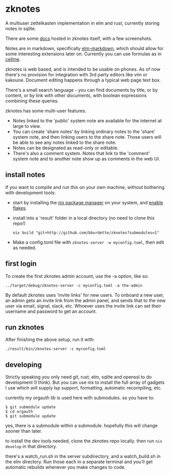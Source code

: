 # zknotes

A multiuser zettelkasten implementation in elm and rust, currently storing notes in sqlite.

There are some [docs](https://www.zknotes.com/page/what%20is%20zknotes) hosted in zknotes itself, with a few screenshots.

Notes are in markdown, specifically [elm-markdown](https://package.elm-lang.org/packages/dillonkearns/elm-markdown/latest/), which should allow for some interesting extensions later on.  Currently you can use formulas as in [cellme](https://github.com/bburdette/cellme/).

zknotes is web based, and is intended to be usable on phones.  As of now there's no provision for integration with 3rd party editors like vim or kakoune.  Document editing happens through a typical web page text box.

There's a small search language - you can find documents by title, or by content, or by link with other documents, with boolean expressions combining these queries.

zknotes has some multi-user features.  
 - Notes linked to the 'public' system note are available for the internet at large to view.  
 - You can create 'share notes' by linking ordinary notes to the 'share' system note, and then linking users to the share note.  Those users will be able to see any notes linked to the share note.  
 - Notes can be designated as read-only or editable.  
 - There's also a comment system.  Notes that link to the 'comment' system note and to another note show up as comments in the web UI.

## install notes

If you want to compile and run this on your own machine, without bothering with development tools:

- start by installing the [nix package manager](https://nixos.org/download.html) on your system, and [enable flakes](https://nixos.wiki/wiki/Flakes).

- install into a 'result' folder in a local directory (no need to clone this repo!)
  ```
  nix build "git+http://github.com/bburdette/zknotes?submodules=1"
  ```

- Make a config.toml file with `zknotes-server -w myconfig.toml`, then edit as needed.

## first login

To create the first zknotes admin account, use the -a option, like so:

`../target/debug/zknotes-server -c myconfig.toml -a the-admin`

By default zknotes uses 'invite links' for new users.  To onboard a new user, an admin gets an invite link from the admin panel, and sends that to the new user via email, signal, slack, etc.  Whoever uses the invite link can set their username and password to get an account.

## run zknotes

After finishing the above setup, run it with:
  ```
  ./result/bin/zknotes-server -c myconfig.toml
  ```

## developing

Strictly speaking you only need git, rust, elm, sqlite and openssl to do development (I think).  But you can use nix to install the full array of gadgets I use which will supply lsp support, formatting, automatic recompiling, etc.

currently my orgauth lib is used here with submodules.  so you have to:
```
$ git submodule update
$ cd orgauth
$ git submodule update
```
yes, there is a submodule within a submodule.  hopefully this will change sooner than later.

to install the dev tools needed, clone the zknotes repo locally.  then run `nix develop` in that directory.

there's a watch_run.sh in the server subdirectory, and a watch_build.sh  in the elm directory.  Run those each in a separate terminal and you'll get automatic rebuilds whenever you make changes to code.
